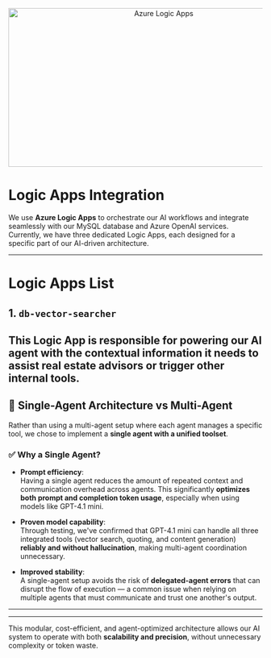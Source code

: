 <p align="center">
  <img src="https://azure.microsoft.com/svghandler/logic-apps/?width=600&height=315" alt="Azure Logic Apps" width="600" height="315">
</p>

# Logic Apps Integration

We use **Azure Logic Apps** to orchestrate our AI workflows and integrate seamlessly with our MySQL database and Azure OpenAI services. Currently, we have three dedicated Logic Apps, each designed for a specific part of our AI-driven architecture.

---
# Logic Apps List

## 1. `db-vector-searcher`

This Logic App is responsible for powering our AI agent with the contextual information it needs to assist real estate advisors or trigger other internal tools.
---

## 🧠 Single-Agent Architecture vs Multi-Agent

Rather than using a multi-agent setup where each agent manages a specific tool, we chose to implement a **single agent with a unified toolset**.

### ✅ Why a Single Agent?

- **Prompt efficiency**:  
  Having a single agent reduces the amount of repeated context and communication overhead across agents. This significantly **optimizes both prompt and completion token usage**, especially when using models like GPT-4.1 mini.

- **Proven model capability**:  
  Through testing, we've confirmed that GPT-4.1 mini can handle all three integrated tools (vector search, quoting, and content generation) **reliably and without hallucination**, making multi-agent coordination unnecessary.

- **Improved stability**:  
  A single-agent setup avoids the risk of **delegated-agent errors** that can disrupt the flow of execution — a common issue when relying on multiple agents that must communicate and trust one another's output.

---
---

This modular, cost-efficient, and agent-optimized architecture allows our AI system to operate with both **scalability and precision**, without unnecessary complexity or token waste.

